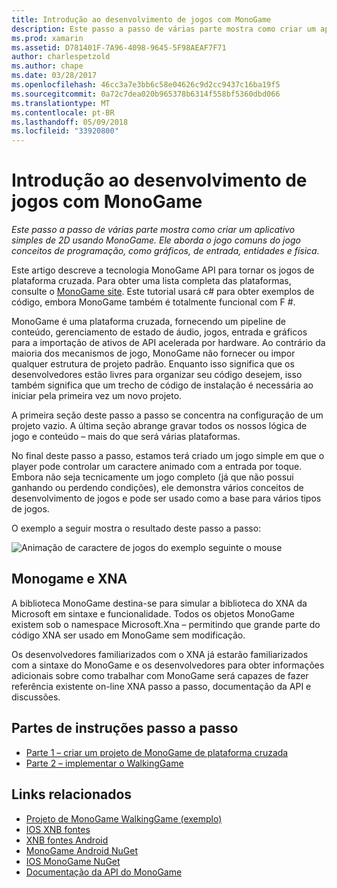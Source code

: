 ```yaml
---
title: Introdução ao desenvolvimento de jogos com MonoGame
description: Este passo a passo de várias parte mostra como criar um aplicativo simples de 2D usando MonoGame.  Ele aborda o jogo comuns do jogo conceitos de programação, como gráficos, de entrada, entidades e física.
ms.prod: xamarin
ms.assetid: D781401F-7A96-4098-9645-5F98AEAF7F71
author: charlespetzold
ms.author: chape
ms.date: 03/28/2017
ms.openlocfilehash: 46cc3a7e3bb6c58e04626c9d2cc9437c16ba19f5
ms.sourcegitcommit: 0a72c7dea020b965378b6314f558bf5360dbd066
ms.translationtype: MT
ms.contentlocale: pt-BR
ms.lasthandoff: 05/09/2018
ms.locfileid: "33920800"
---
```

# <a name="introduction-to-game-development-with-monogame"></a>Introdução ao desenvolvimento de jogos com MonoGame

_Este passo a passo de várias parte mostra como criar um aplicativo simples de 2D usando MonoGame.  Ele aborda o jogo comuns do jogo conceitos de programação, como gráficos, de entrada, entidades e física._

Este artigo descreve a tecnologia MonoGame API para tornar os jogos de plataforma cruzada. Para obter uma lista completa das plataformas, consulte o [MonoGame site](http://www.monogame.net/). Este tutorial usará c# para obter exemplos de código, embora MonoGame também é totalmente funcional com F #.

MonoGame é uma plataforma cruzada, fornecendo um pipeline de conteúdo, gerenciamento de estado de áudio, jogos, entrada e gráficos para a importação de ativos de API acelerada por hardware. Ao contrário da maioria dos mecanismos de jogo, MonoGame não fornecer ou impor qualquer estrutura de projeto padrão.  Enquanto isso significa que os desenvolvedores estão livres para organizar seu código desejem, isso também significa que um trecho de código de instalação é necessária ao iniciar pela primeira vez um novo projeto.

A primeira seção deste passo a passo se concentra na configuração de um projeto vazio. A última seção abrange gravar todos os nossos lógica de jogo e conteúdo – mais do que será várias plataformas.

No final deste passo a passo, estamos terá criado um jogo simple em que o player pode controlar um caractere animado com a entrada por toque.  Embora não seja tecnicamente um jogo completo (já que não possui ganhando ou perdendo condições), ele demonstra vários conceitos de desenvolvimento de jogos e pode ser usado como a base para vários tipos de jogos. 

O exemplo a seguir mostra o resultado deste passo a passo:

![Animação de caractere de jogos do exemplo seguinte o mouse](images/image1.gif)

## <a name="monogame-and-xna"></a>Monogame e XNA

A biblioteca MonoGame destina-se para simular a biblioteca do XNA da Microsoft em sintaxe e funcionalidade.  Todos os objetos MonoGame existem sob o namespace Microsoft.Xna – permitindo que grande parte do código XNA ser usado em MonoGame sem modificação. 

Os desenvolvedores familiarizados com o XNA já estarão familiarizados com a sintaxe do MonoGame e os desenvolvedores para obter informações adicionais sobre como trabalhar com MonoGame será capazes de fazer referência existente on-line XNA passo a passo, documentação da API e discussões.


## <a name="walkthrough-parts"></a>Partes de instruções passo a passo

- [Parte 1 – criar um projeto de MonoGame de plataforma cruzada](~/graphics-games/monogame/introduction/part1.md)
- [Parte 2 – implementar o WalkingGame](~/graphics-games/monogame/introduction/part2.md)

## <a name="related-links"></a>Links relacionados

- [Projeto de MonoGame WalkingGame (exemplo)](https://developer.xamarin.com/samples/mobile/WalkingGameMG/)
- [IOS XNB fontes](https://github.com/mono/CocosSharp/tree/master/Samples/GameStarterKit/GameStarterKit/Content/fonts)
- [XNB fontes Android](https://github.com/mono/CocosSharp/tree/master/Samples/GameStarterKit/GameStarterKit/Assets/Content/fonts)
- [MonoGame Android NuGet](https://www.nuget.org/packages/MonoGame.Framework.Android/)
- [IOS MonoGame NuGet](https://www.nuget.org/packages/MonoGame.Framework.iOS/)
- [Documentação da API do MonoGame](http://www.monogame.net/documentation/?page=main)
